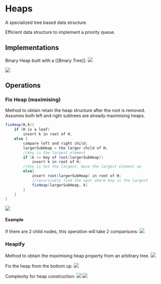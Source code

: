 # Heaps
A specialized tree based data structure.

Efficient data structure to implement a priority queue.
## Implementations
Binary Heap built with a [[Binary Tree]]:
![](https://i.imgur.com/TQ7v9f2.png)

![](https://i.imgur.com/YlmhOMz.png)

## Operations
### Fix Heap (maximising)
Method to obtain retain the heap structure after the root is removed. Assumes both left and right subtrees are already maximising heaps.

```java
fixHeap(H,k){
	if (H is a leaf)
		insert k in root of H;
	else {
		compare left and right child;
		largerSubHeap = the larger child of H;
		//key is the largest element
		if (k >= key of root(largerSubHeap))
			insert k in root of H;
		//key is not the largest, move the largest element up
		else{
			insert root(largerSubHeap) in root of H;
			//recursively find the spot where key is the largest
			fixHeap(largerSubHeap, k)
		}
	}
}
```

![](https://i.imgur.com/Iufls5t.png)

#### Example
If there are 2 child nodes, this operation will take 2 comparisons:
![](https://i.imgur.com/Oxe7sU2.png)


### Heapify
Method to obtain the maximising heap property from an arbitrary tree.
![](https://i.imgur.com/PtahWsM.png)

Fix the heap from the bottom up:
![](https://i.imgur.com/kFeTu7T.png)

Complexity for heap construction:
![](https://i.imgur.com/isoTd0Z.png)
![](https://i.imgur.com/C7xbBCa.png)
